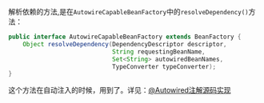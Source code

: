 解析依赖的方法,是在`AutowireCapableBeanFactory`中的`resolveDependency()`方法：

```java
public interface AutowireCapableBeanFactory extends BeanFactory {
    Object resolveDependency(DependencyDescriptor descriptor, 
                             String requestingBeanName,
                             Set<String> autowiredBeanNames, 
                             TypeConverter typeConverter);
}    
```

这个方法在自动注入的时候，用到了。详见：[@Autowired注解源码实现](../面试题/@Autowired注解源码实现/readme.md#AutowiredFieldElement)


